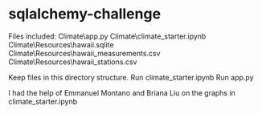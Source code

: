 # sqlalchemy-challenge

Files included:
Climate\app.py
Climate\climate_starter.ipynb
Climate\Resources\hawaii.sqlite
Climate\Resources\hawaii_measurements.csv
Climate\Resources\hawaii_stations.csv

Keep files in this directory structure.
Run climate_starter.ipynb
Run app.py

I had the help of Emmanuel Montano and Briana Liu on the graphs in climate_starter.ipynb